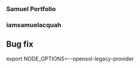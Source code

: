 ### Samuel Portfolio

### iamsamuelacquah


## Bug fix
export NODE_OPTIONS=--openssl-legacy-provider
